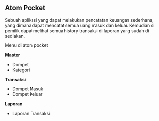 ## Atom Pocket

Sebuah aplikasi yang dapat melakukan pencatatan keuangan sederhana, yang dimana dapat mencatat semua uang masuk dan keluar. Kemudian si pemilik dapat melihat semua history transaksi di laporan yang sudah di sediakan.

Menu di atom pocket

**Master**
- Dompet
- Kategori

**Transaksi**
- Dompet Masuk
- Dompet Keluar

**Laporan**
- Laporan Transaksi